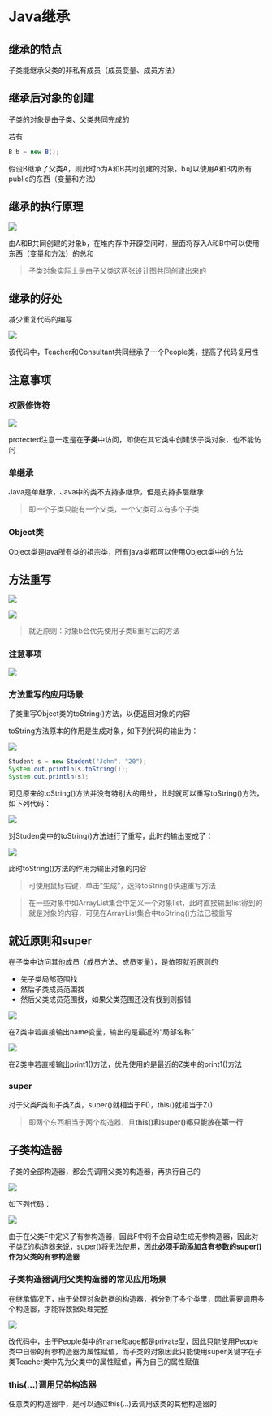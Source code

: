 # Java继承

## 继承的特点

子类能继承父类的非私有成员（成员变量、成员方法）

## 继承后对象的创建

子类的对象是由子类、父类共同完成的

若有
```java
B b = new B();
```
假设B继承了父类A，则此时b为A和B共同创建的对象，b可以使用A和B内所有public的东西（变量和方法）

## 继承的执行原理

![](images/2024-03-07-23-17-34.png)

由A和B共同创建的对象b，在堆内存中开辟空间时，里面将存入A和B中可以使用东西（变量和方法）的总和

>子类对象实际上是由子父类这两张设计图共同创建出来的


## 继承的好处

减少重复代码的编写

![](images/2024-03-08-11-46-32.png)

该代码中，Teacher和Consultant共同继承了一个People类，提高了代码复用性

## 注意事项

### 权限修饰符

![](images/2024-03-08-11-49-49.png)

protected注意一定是在**子类**中访问，即使在其它类中创建该子类对象，也不能访问

### 单继承

Java是单继承，Java中的类不支持多继承，但是支持多层继承

>即一个子类只能有一个父类，一个父类可以有多个子类

### Object类

Object类是java所有类的祖宗类，所有java类都可以使用Object类中的方法

## 方法重写

![](images/2024-03-08-12-26-15.png)

![](images/2024-03-08-12-26-54.png)

>就近原则：对象b会优先使用子类B重写后的方法

### 注意事项

![](images/2024-03-08-12-28-20.png)

### 方法重写的应用场景

子类重写Object类的toString()方法，以便返回对象的内容

toString方法原本的作用是生成对象，如下列代码的输出为：

![](images/2024-03-09-09-39-58.png)

```java
Student s = new Student("John", "20");
System.out.println(s.toString());
System.out.println(s);
```

可见原来的toString()方法并没有特别大的用处，此时就可以重写toString()方法，如下列代码：

![](images/2024-03-09-09-43-46.png)

对Studen类中的toString()方法进行了重写，此时的输出变成了：

![](images/2024-03-09-09-45-53.png)

此时toString()方法的作用为输出对象的内容

>可使用鼠标右键，单击“生成”，选择toString()快速重写方法

>在一些对象中如ArrayList集合中定义一个对象list，此时直接输出list得到的就是对象的内容，可见在ArrayList集合中toString()方法已被重写

## 就近原则和super

在子类中访问其他成员（成员方法、成员变量），是依照就近原则的
* 先子类局部范围找
* 然后子类成员范围找
* 然后父类成员范围找，如果父类范围还没有找到则报错

![](images/2024-03-09-09-54-28.png)

在Z类中若直接输出name变量，输出的是最近的“局部名称”

![](images/2024-03-09-09-57-58.png)

在Z类中若直接输出print1()方法，优先使用的是最近的Z类中的print1()方法

### super

对于父类F类和子类Z类，super()就相当于F()，this()就相当于Z()

>即两个东西相当于两个构造器，且**this()和super()都只能放在第一行**

## 子类构造器

子类的全部构造器，都会先调用父类的构造器，再执行自己的

![](images/2024-03-10-17-00-44.png)

如下列代码：

![](images/2024-03-10-17-01-29.png)

由于在父类F中定义了有参构造器，因此F中将不会自动生成无参构造器，因此对子类Z的构造器来说，super()将无法使用，因此**必须手动添加含有参数的super()作为父类的有参构造器**

### 子类构造器调用父类构造器的常见应用场景

在继承情况下，由于处理对象数据的构造器，拆分到了多个类里，因此需要调用多个构造器，才能将数据处理完整

![](images/2024-03-10-17-15-05.png)

改代码中，由于People类中的name和age都是private型，因此只能使用People类中自带的有参构造器为属性赋值，而子类的对象因此只能使用super关键字在子类Teacher类中先为父类中的属性赋值，再为自己的属性赋值

### this(...)调用兄弟构造器

任意类的构造器中，是可以通过this(...)去调用该类的其他构造器的